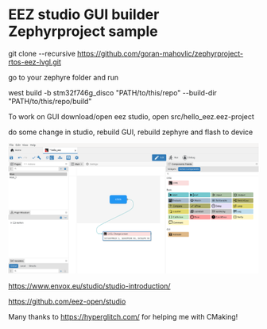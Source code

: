 # EEZ studio GUI builder Zephyrproject sample

git clone --recursive https://github.com/goran-mahovlic/zephyrproject-rtos-eez-lvgl.git

go to your zephyre folder and run

west build -b stm32f746g_disco "PATH/to/this/repo" --build-dir "PATH/to/this/repo/build"

To work on GUI download/open eez studio, open src/hello_eez.eez-project

do some change in studio, rebuild GUI, rebuild zephyre and flash to device

![GUI](/pic/eez-lvgl_1.png)

https://www.envox.eu/studio/studio-introduction/

https://github.com/eez-open/studio

Many thanks to https://hyperglitch.com/ for helping me with CMaking!
